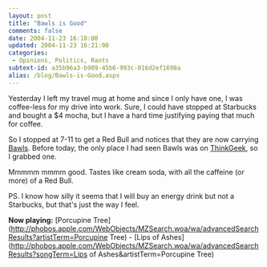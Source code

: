 ```yaml
---
layout: post
title: "Bawls is Good"
comments: false
date: 2004-11-23 16:18:00
updated: 2004-11-23 16:21:00
categories:
 - Opinions, Politics, Rants
subtext-id: a35b96a3-b909-45b6-993c-016d2ef1698a
alias: /blog/Bawls-is-Good.aspx
---
```



Yesterday I left my travel mug at home and since I only have one, I was coffee-less for my drive into work. Sure, I could have stopped at Starbucks and bought a $4 mocha, but I have a hard time justifying paying that much for coffee.

So I stopped at 7-11 to get a Red Bull and notices that they are now carrying [Bawls](http://www.bawls.com/). Before today, the only place I had seen Bawls was on [ThinkGeek](http://www.thinkgeek.com/caffeine/), so I grabbed one.

Mmmmm mmmm good. Tastes like cream soda, with all the caffeine (or more) of a Red Bull.

PS. I know how silly it seems that I will buy an energy drink but not a Starbucks, but that's just the way I feel.

**Now playing:** [Porcupine Tree](http://phobos.apple.com/WebObjects/MZSearch.woa/wa/advancedSearchResults?artistTerm=Porcupine Tree) - [Lips of Ashes](http://phobos.apple.com/WebObjects/MZSearch.woa/wa/advancedSearchResults?songTerm=Lips of Ashes&artistTerm=Porcupine Tree)

